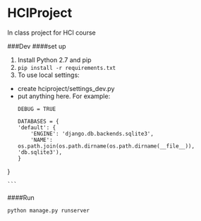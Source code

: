 HCIProject
==========

In class project for HCI course


###Dev
####set up
1. Install Python 2.7 and pip
2. ```pip install -r requirements.txt```
3. To use local settings:  
  * create hciproject/settings_dev.py
  * put anything here. For example:
    ```
    DEBUG = TRUE  
    
    DATABASES = {
    'default': {
        'ENGINE': 'django.db.backends.sqlite3',
        'NAME': os.path.join(os.path.dirname(os.path.dirname(__file__)), 'db.sqlite3'),
    }
  }

    ```

####Run
```
python manage.py runserver
```
